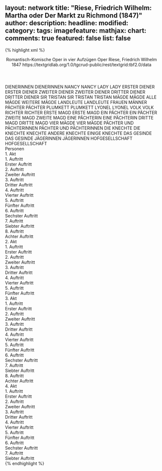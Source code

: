 layout: network
title: "Riese, Friedrich Wilhelm: Martha oder Der Markt zu Richmond (1847)"
author:
description:
headline:
modified:
category:
tags:
imagefeature:
mathjax:
chart:
comments: true
featured: false
list: false
---
{% highlight xml %}
<?xml-model href="https://raw.githubusercontent.com/DLiNa/project/master/rules/lina.rnc"?><?xml-model href="https://raw.githubusercontent.com/DLiNa/project/master/rules/lina.sch"?>
<play xmlns="http://lina.digital">
  <header>
    <title>Martha oder Der Markt zu Richmond</title>
    <subtitle>Romantisch-Komische Oper in vier Aufzügen</subtitle>
    <genretitle>Oper</genretitle>
    <author>Riese, Friedrich Wilhelm</author>
    <date type="print"/>
    <date type="premiere" when="1847">1847</date>
    <date type="written"/>
    <source>https://textgridlab.org/1.0/tgcrud-public/rest/textgrid:tbf2.0/data</source>
  </header>
  <personae>
    <character>
      <name>DIENERINNEN</name>
      <alias xml:id="dienerinnen">
        <name>DIENERINNEN</name>
      </alias>
    </character>
    <character>
      <name>NANCY</name>
      <alias xml:id="nancy">
        <name>NANCY</name>
      </alias>
    </character>
    <character>
      <name>LADY</name>
      <alias xml:id="lady">
        <name>LADY</name>
      </alias>
    </character>
    <character>
      <name>ERSTER DIENER</name>
      <alias xml:id="erster_diener">
        <name>ERSTER DIENER</name>
      </alias>
    </character>
    <character>
      <name>ZWEITER DIENER</name>
      <alias xml:id="zweiter_diener">
        <name>ZWEITER DIENER</name>
      </alias>
    </character>
    <character>
      <name>DRITTER DIENER</name>
      <alias xml:id="dritter_diener">
        <name>DRITTER DIENER</name>
      </alias>
    </character>
    <character>
      <name>SIR TRISTAN</name>
      <alias xml:id="sir_tristan">
        <name>SIR TRISTAN</name>
      </alias>
      <alias xml:id="tristan">
        <name>TRISTAN</name>
      </alias>
    </character>
    <character>
      <name>MÄGDE</name>
      <alias xml:id="mägde">
        <name>MÄGDE</name>
      </alias>
      <alias xml:id="alle_mägde">
        <name>ALLE MÄGDE</name>
      </alias>
      <alias xml:id="weitere_mägde">
        <name>WEITERE MÄGDE</name>
      </alias>
    </character>
    <character>
      <name>LANDLEUTE</name>
      <alias xml:id="landleute">
        <name>LANDLEUTE</name>
      </alias>
      <alias xml:id="frauen">
        <name>FRAUEN</name>
      </alias>
      <alias xml:id="männer">
        <name>MÄNNER</name>
      </alias>
    </character>
    <character>
      <name>PÄCHTER</name>
      <alias xml:id="pächter">
        <name>PÄCHTER</name>
      </alias>
    </character>
    <character>
      <name>PLUMKETT</name>
      <alias xml:id="plumkett">
        <name>PLUMKETT</name>
      </alias>
    </character>
    <character>
      <name>LYONEL</name>
      <alias xml:id="lyonel">
        <name>LYONEL</name>
      </alias>
    </character>
    <character>
      <name>VOLK</name>
      <alias xml:id="volk">
        <name>VOLK</name>
      </alias>
    </character>
    <character>
      <name>RICHTER</name>
      <alias xml:id="richter">
        <name>RICHTER</name>
      </alias>
    </character>
    <character>
      <name>ERSTE MAGD</name>
      <alias xml:id="erste_magd">
        <name>ERSTE MAGD</name>
      </alias>
    </character>
    <character>
      <name>EIN PÄCHTER</name>
      <alias xml:id="ein_pächter">
        <name>EIN PÄCHTER</name>
      </alias>
    </character>
    <character>
      <name>ZWEITE MAGD</name>
      <alias xml:id="zweite_magd">
        <name>ZWEITE MAGD</name>
      </alias>
    </character>
    <character>
      <name>EINE PÄCHTERIN</name>
      <alias xml:id="eine_pächterin">
        <name>EINE PÄCHTERIN</name>
      </alias>
    </character>
    <character>
      <name>DRITTE MAGD</name>
      <alias xml:id="dritte_magd">
        <name>DRITTE MAGD</name>
      </alias>
    </character>
    <character>
      <name>VIER MÄGDE</name>
      <alias xml:id="vier_mägde">
        <name>VIER MÄGDE</name>
      </alias>
    </character>
    <character>
      <name>PÄCHTER UND PÄCHTERINNEN</name>
      <alias xml:id="pächter_und_pächterinnen">
        <name>PÄCHTER UND PÄCHTERINNEN</name>
      </alias>
    </character>
    <character>
      <name>DIE KNECHTE</name>
      <alias xml:id="die_knechte">
        <name>DIE KNECHTE</name>
      </alias>
      <alias xml:id="knechte">
        <name>KNECHTE</name>
      </alias>
      <alias xml:id="andere_knechte">
        <name>ANDERE KNECHTE</name>
      </alias>
      <alias xml:id="einige_knechte">
        <name>EINIGE KNECHTE</name>
      </alias>
    </character>
    <character>
      <name>DAS GESINDE</name>
      <alias xml:id="das_gesinde">
        <name>DAS GESINDE</name>
      </alias>
    </character>
    <character>
      <name>JÄGERINNEN</name>
      <alias xml:id="jägerinnen">
        <name>JÄGERINNEN</name>
      </alias>
    </character>
    <character>
      <name>HOFGESELLSCHAFT</name>
      <alias xml:id="hofgesellschaft">
        <name>HOFGESELLSCHAFT</name>
      </alias>
    </character>
  </personae>
  <text>
    <div>
      <head>Personen</head>
    </div>
    <div>
      <head>1. Akt</head>
      <div>
        <head>1. Auftritt</head>
        <div>
          <head>Erster Auftritt</head>
          <sp who="#dienerinnen">
            <amount n="2" unit="speech_acts"/>
            <amount n="69" unit="words"/>
            <amount n="12" unit="lines"/>
            <amount n="367" unit="chars"/>
          </sp>
          <sp who="#nancy">
            <amount n="3" unit="speech_acts"/>
            <amount n="36" unit="words"/>
            <amount n="6" unit="lines"/>
            <amount n="186" unit="chars"/>
          </sp>
          <sp who="#lady">
            <amount n="5" unit="speech_acts"/>
            <amount n="49" unit="words"/>
            <amount n="14" unit="lines"/>
            <amount n="288" unit="chars"/>
          </sp>
        </div>
      </div>
      <div>
        <head>2. Auftritt</head>
        <div>
          <head>Zweiter Auftritt</head>
          <sp who="#nancy">
            <amount n="9" unit="speech_acts"/>
            <amount n="211" unit="words"/>
            <amount n="40" unit="lines"/>
            <amount n="1093" unit="chars"/>
          </sp>
          <sp who="#lady">
            <amount n="9" unit="speech_acts"/>
            <amount n="134" unit="words"/>
            <amount n="25" unit="lines"/>
            <amount n="704" unit="chars"/>
          </sp>
        </div>
      </div>
      <div>
        <head>3. Auftritt</head>
        <div>
          <head>Dritter Auftritt</head>
          <sp who="#erster_diener">
            <amount n="1" unit="speech_acts"/>
            <amount n="4" unit="words"/>
            <amount n="1" unit="lines"/>
            <amount n="27" unit="chars"/>
          </sp>
          <sp who="#zweiter_diener">
            <amount n="1" unit="speech_acts"/>
            <amount n="4" unit="words"/>
            <amount n="1" unit="lines"/>
            <amount n="24" unit="chars"/>
          </sp>
          <sp who="#dritter_diener">
            <amount n="1" unit="speech_acts"/>
            <amount n="5" unit="words"/>
            <amount n="1" unit="lines"/>
            <amount n="30" unit="chars"/>
          </sp>
          <sp who="#lady">
            <amount n="25" unit="speech_acts"/>
            <amount n="186" unit="words"/>
            <amount n="41" unit="lines"/>
            <amount n="979" unit="chars"/>
          </sp>
          <sp who="#sir_tristan">
            <amount n="1" unit="speech_acts"/>
            <amount n="17" unit="words"/>
            <amount n="3" unit="lines"/>
            <amount n="79" unit="chars"/>
          </sp>
          <sp who="#nancy">
            <amount n="15" unit="speech_acts"/>
            <amount n="127" unit="words"/>
            <amount n="24" unit="lines"/>
            <amount n="633" unit="chars"/>
          </sp>
          <sp who="#tristan">
            <amount n="30" unit="speech_acts"/>
            <amount n="171" unit="words"/>
            <amount n="43" unit="lines"/>
            <amount n="955" unit="chars"/>
          </sp>
          <sp who="#lady #nancy">
            <amount n="6" unit="speech_acts"/>
            <amount n="73" unit="words"/>
            <amount n="16" unit="lines"/>
            <amount n="428" unit="chars"/>
          </sp>
          <sp who="#mägde">
            <amount n="1" unit="speech_acts"/>
            <amount n="37" unit="words"/>
            <amount n="14" unit="lines"/>
            <amount n="190" unit="chars"/>
          </sp>
          <sp who="#mägde">
            <amount n="1" unit="speech_acts"/>
            <amount n="36" unit="words"/>
            <amount n="14" unit="lines"/>
            <amount n="190" unit="chars"/>
          </sp>
        </div>
      </div>
      <div>
        <head>4. Auftritt</head>
        <div>
          <head>Vierter Auftritt</head>
          <sp who="#landleute">
            <amount n="1" unit="speech_acts"/>
            <amount n="115" unit="words"/>
            <amount n="23" unit="lines"/>
            <amount n="625" unit="chars"/>
          </sp>
          <sp who="#landleute">
            <amount n="1" unit="speech_acts"/>
            <amount n="3" unit="words"/>
            <amount n="1" unit="lines"/>
            <amount n="17" unit="chars"/>
          </sp>
          <sp who="#landleute">
            <amount n="1" unit="speech_acts"/>
            <amount n="2" unit="words"/>
            <amount n="1" unit="lines"/>
            <amount n="16" unit="chars"/>
          </sp>
        </div>
      </div>
      <div>
        <head>5. Auftritt</head>
        <div>
          <head>Fünfter Auftritt</head>
          <sp who="#mägde">
            <amount n="3" unit="speech_acts"/>
            <amount n="82" unit="words"/>
            <amount n="23" unit="lines"/>
            <amount n="416" unit="chars"/>
          </sp>
          <sp who="#pächter">
            <amount n="2" unit="speech_acts"/>
            <amount n="21" unit="words"/>
            <amount n="4" unit="lines"/>
            <amount n="104" unit="chars"/>
          </sp>
          <sp who="#mägde #pächter">
            <amount n="1" unit="speech_acts"/>
            <amount n="6" unit="words"/>
            <amount n="2" unit="lines"/>
            <amount n="34" unit="chars"/>
          </sp>
          <sp who="#plumkett">
            <amount n="5" unit="speech_acts"/>
            <amount n="162" unit="words"/>
            <amount n="29" unit="lines"/>
            <amount n="860" unit="chars"/>
          </sp>
          <sp who="#lyonel">
            <amount n="5" unit="speech_acts"/>
            <amount n="75" unit="words"/>
            <amount n="15" unit="lines"/>
            <amount n="415" unit="chars"/>
          </sp>
          <sp who="#plumkett #lyonel">
            <amount n="1" unit="speech_acts"/>
            <amount n="33" unit="words"/>
            <amount n="6" unit="lines"/>
            <amount n="190" unit="chars"/>
          </sp>
        </div>
      </div>
      <div>
        <head>6. Auftritt</head>
        <div>
          <head>Sechster Auftritt</head>
          <sp who="#volk">
            <amount n="3" unit="speech_acts"/>
            <amount n="31" unit="words"/>
            <amount n="5" unit="lines"/>
            <amount n="166" unit="chars"/>
          </sp>
          <sp who="#richter">
            <amount n="10" unit="speech_acts"/>
            <amount n="143" unit="words"/>
            <amount n="27" unit="lines"/>
            <amount n="762" unit="chars"/>
          </sp>
          <sp who="#volk #pächter_und_pächterinnen #pächter #eine_pächterin #mägde">
            <amount n="1" unit="speech_acts"/>
            <amount n="2" unit="words"/>
            <amount n="1" unit="lines"/>
            <amount n="12" unit="chars"/>
          </sp>
          <sp who="#erste_magd">
            <amount n="1" unit="speech_acts"/>
            <amount n="27" unit="words"/>
            <amount n="8" unit="lines"/>
            <amount n="116" unit="chars"/>
          </sp>
          <sp who="#ein_pächter">
            <amount n="1" unit="speech_acts"/>
            <amount n="5" unit="words"/>
            <amount n="1" unit="lines"/>
            <amount n="31" unit="chars"/>
          </sp>
          <sp who="#zweite_magd">
            <amount n="1" unit="speech_acts"/>
            <amount n="21" unit="words"/>
            <amount n="8" unit="lines"/>
            <amount n="122" unit="chars"/>
          </sp>
          <sp who="#eine_pächterin">
            <amount n="1" unit="speech_acts"/>
            <amount n="4" unit="words"/>
            <amount n="1" unit="lines"/>
            <amount n="32" unit="chars"/>
          </sp>
          <sp who="#dritte_magd">
            <amount n="1" unit="speech_acts"/>
            <amount n="25" unit="words"/>
            <amount n="8" unit="lines"/>
            <amount n="131" unit="chars"/>
          </sp>
          <sp who="#vier_mägde">
            <amount n="1" unit="speech_acts"/>
            <amount n="22" unit="words"/>
            <amount n="4" unit="lines"/>
            <amount n="121" unit="chars"/>
          </sp>
          <sp who="#weitere_mägde">
            <amount n="1" unit="speech_acts"/>
            <amount n="42" unit="words"/>
            <amount n="6" unit="lines"/>
            <amount n="200" unit="chars"/>
          </sp>
          <sp who="#alle_mägde">
            <amount n="1" unit="speech_acts"/>
            <amount n="73" unit="words"/>
            <amount n="24" unit="lines"/>
            <amount n="368" unit="chars"/>
          </sp>
          <sp who="#pächter_und_pächterinnen #pächter #eine_pächterin">
            <amount n="1" unit="speech_acts"/>
            <amount n="25" unit="words"/>
            <amount n="8" unit="lines"/>
            <amount n="111" unit="chars"/>
          </sp>
          <sp who="#pächter">
            <amount n="4" unit="speech_acts"/>
            <amount n="44" unit="words"/>
            <amount n="11" unit="lines"/>
            <amount n="200" unit="chars"/>
          </sp>
          <sp who="#mägde">
            <amount n="3" unit="speech_acts"/>
            <amount n="44" unit="words"/>
            <amount n="11" unit="lines"/>
            <amount n="203" unit="chars"/>
          </sp>
        </div>
      </div>
      <div>
        <head>7. Auftritt</head>
        <div>
          <head>Siebter Auftritt</head>
          <sp who="#lady">
            <amount n="7" unit="speech_acts"/>
            <amount n="46" unit="words"/>
            <amount n="9" unit="lines"/>
            <amount n="250" unit="chars"/>
          </sp>
          <sp who="#nancy">
            <amount n="6" unit="speech_acts"/>
            <amount n="38" unit="words"/>
            <amount n="7" unit="lines"/>
            <amount n="202" unit="chars"/>
          </sp>
          <sp who="#tristan">
            <amount n="7" unit="speech_acts"/>
            <amount n="62" unit="words"/>
            <amount n="18" unit="lines"/>
            <amount n="368" unit="chars"/>
          </sp>
          <sp who="#lady #nancy">
            <amount n="10" unit="speech_acts"/>
            <amount n="114" unit="words"/>
            <amount n="24" unit="lines"/>
            <amount n="592" unit="chars"/>
          </sp>
          <sp who="#plumkett">
            <amount n="13" unit="speech_acts"/>
            <amount n="160" unit="words"/>
            <amount n="32" unit="lines"/>
            <amount n="783" unit="chars"/>
          </sp>
          <sp who="#lyonel">
            <amount n="9" unit="speech_acts"/>
            <amount n="42" unit="words"/>
            <amount n="11" unit="lines"/>
            <amount n="201" unit="chars"/>
          </sp>
          <sp who="#lady #lyonel">
            <amount n="1" unit="speech_acts"/>
            <amount n="14" unit="words"/>
            <amount n="2" unit="lines"/>
            <amount n="74" unit="chars"/>
          </sp>
          <sp who="#mägde">
            <amount n="1" unit="speech_acts"/>
            <amount n="27" unit="words"/>
            <amount n="8" unit="lines"/>
            <amount n="116" unit="chars"/>
          </sp>
          <sp who="#lyonel #plumkett">
            <amount n="5" unit="speech_acts"/>
            <amount n="99" unit="words"/>
            <amount n="19" unit="lines"/>
            <amount n="486" unit="chars"/>
          </sp>
          <sp who="#lady #nancy #lyonel #plumkett">
            <amount n="1" unit="speech_acts"/>
            <amount n="9" unit="words"/>
            <amount n="1" unit="lines"/>
            <amount n="39" unit="chars"/>
          </sp>
        </div>
      </div>
      <div>
        <head>8. Auftritt</head>
        <div>
          <head>Achter Auftritt</head>
          <sp who="#tristan">
            <amount n="4" unit="speech_acts"/>
            <amount n="28" unit="words"/>
            <amount n="7" unit="lines"/>
            <amount n="148" unit="chars"/>
          </sp>
          <sp who="#plumkett">
            <amount n="3" unit="speech_acts"/>
            <amount n="12" unit="words"/>
            <amount n="3" unit="lines"/>
            <amount n="59" unit="chars"/>
          </sp>
          <sp who="#lady #nancy">
            <amount n="2" unit="speech_acts"/>
            <amount n="5" unit="words"/>
            <amount n="2" unit="lines"/>
            <amount n="24" unit="chars"/>
          </sp>
          <sp who="#lyonel">
            <amount n="1" unit="speech_acts"/>
            <amount n="5" unit="words"/>
            <amount n="1" unit="lines"/>
            <amount n="21" unit="chars"/>
          </sp>
          <sp who="#lady">
            <amount n="1" unit="speech_acts"/>
            <amount n="12" unit="words"/>
            <amount n="2" unit="lines"/>
            <amount n="59" unit="chars"/>
          </sp>
          <sp who="#nancy">
            <amount n="1" unit="speech_acts"/>
            <amount n="13" unit="words"/>
            <amount n="2" unit="lines"/>
            <amount n="69" unit="chars"/>
          </sp>
          <sp who="#lyonel #plumkett">
            <amount n="3" unit="speech_acts"/>
            <amount n="62" unit="words"/>
            <amount n="17" unit="lines"/>
            <amount n="355" unit="chars"/>
          </sp>
          <sp who="#richter">
            <amount n="1" unit="speech_acts"/>
            <amount n="10" unit="words"/>
            <amount n="2" unit="lines"/>
            <amount n="63" unit="chars"/>
          </sp>
          <sp who="#volk">
            <amount n="3" unit="speech_acts"/>
            <amount n="40" unit="words"/>
            <amount n="9" unit="lines"/>
            <amount n="230" unit="chars"/>
          </sp>
          <sp who="#lyonel #plumkett #tristan #lady #nancy">
            <amount n="1" unit="speech_acts"/>
            <amount n="6" unit="words"/>
            <amount n="1" unit="lines"/>
            <amount n="35" unit="chars"/>
          </sp>
          <sp who="#pächter">
            <amount n="1" unit="speech_acts"/>
            <amount n="12" unit="words"/>
            <amount n="2" unit="lines"/>
            <amount n="61" unit="chars"/>
          </sp>
          <sp who="#tristan #plumkett #lady #nancy #lyonel #richter #pächter">
            <amount n="1" unit="speech_acts"/>
            <amount n="23" unit="words"/>
            <amount n="6" unit="lines"/>
            <amount n="121" unit="chars"/>
          </sp>
        </div>
      </div>
    </div>
    <div>
      <head>2. Akt</head>
      <div>
        <head>1. Auftritt</head>
        <div>
          <head>Erster Auftritt</head>
          <sp who="#plumkett #lyonel">
            <amount n="3" unit="speech_acts"/>
            <amount n="22" unit="words"/>
            <amount n="5" unit="lines"/>
            <amount n="111" unit="chars"/>
          </sp>
          <sp who="#lady #nancy">
            <amount n="20" unit="speech_acts"/>
            <amount n="143" unit="words"/>
            <amount n="33" unit="lines"/>
            <amount n="692" unit="chars"/>
          </sp>
          <sp who="#lyonel #plumkett">
            <amount n="12" unit="speech_acts"/>
            <amount n="93" unit="words"/>
            <amount n="22" unit="lines"/>
            <amount n="491" unit="chars"/>
          </sp>
          <sp who="#plumkett">
            <amount n="17" unit="speech_acts"/>
            <amount n="136" unit="words"/>
            <amount n="30" unit="lines"/>
            <amount n="734" unit="chars"/>
          </sp>
          <sp who="#lyonel">
            <amount n="8" unit="speech_acts"/>
            <amount n="68" unit="words"/>
            <amount n="14" unit="lines"/>
            <amount n="345" unit="chars"/>
          </sp>
          <sp who="#nancy">
            <amount n="8" unit="speech_acts"/>
            <amount n="41" unit="words"/>
            <amount n="11" unit="lines"/>
            <amount n="231" unit="chars"/>
          </sp>
          <sp who="#lady">
            <amount n="6" unit="speech_acts"/>
            <amount n="28" unit="words"/>
            <amount n="9" unit="lines"/>
            <amount n="166" unit="chars"/>
          </sp>
          <sp who="#nancy #lady">
            <amount n="1" unit="speech_acts"/>
            <amount n="4" unit="words"/>
            <amount n="1" unit="lines"/>
            <amount n="22" unit="chars"/>
          </sp>
          <sp who="#lyonel #plumkett">
            <amount n="1" unit="speech_acts"/>
            <amount n="4" unit="words"/>
            <amount n="1" unit="lines"/>
            <amount n="19" unit="chars"/>
          </sp>
          <sp who="#nancy #lady #lyonel #plumkett">
            <amount n="1" unit="speech_acts"/>
            <amount n="1" unit="words"/>
            <amount n="1" unit="lines"/>
            <amount n="9" unit="chars"/>
          </sp>
        </div>
      </div>
      <div>
        <head>2. Auftritt</head>
        <div>
          <head>Zweiter Auftritt</head>
          <sp who="#lady">
            <amount n="21" unit="speech_acts"/>
            <amount n="259" unit="words"/>
            <amount n="49" unit="lines"/>
            <amount n="1301" unit="chars"/>
          </sp>
          <sp who="#lyonel">
            <amount n="21" unit="speech_acts"/>
            <amount n="266" unit="words"/>
            <amount n="52" unit="lines"/>
            <amount n="1352" unit="chars"/>
          </sp>
          <sp who="#lady #lyonel">
            <amount n="1" unit="speech_acts"/>
            <amount n="10" unit="words"/>
            <amount n="1" unit="lines"/>
            <amount n="46" unit="chars"/>
          </sp>
        </div>
      </div>
      <div>
        <head>3. Auftritt</head>
        <div>
          <head>Dritter Auftritt</head>
          <sp who="#plumkett">
            <amount n="4" unit="speech_acts"/>
            <amount n="96" unit="words"/>
            <amount n="16" unit="lines"/>
            <amount n="487" unit="chars"/>
          </sp>
          <sp who="#nancy">
            <amount n="3" unit="speech_acts"/>
            <amount n="36" unit="words"/>
            <amount n="7" unit="lines"/>
            <amount n="196" unit="chars"/>
          </sp>
          <sp who="#lyonel #plumkett #nancy #lady">
            <amount n="1" unit="speech_acts"/>
            <amount n="1" unit="words"/>
            <amount n="1" unit="lines"/>
            <amount n="12" unit="chars"/>
          </sp>
          <sp who="#lyonel">
            <amount n="1" unit="speech_acts"/>
            <amount n="21" unit="words"/>
            <amount n="4" unit="lines"/>
            <amount n="116" unit="chars"/>
          </sp>
          <sp who="#lady">
            <amount n="1" unit="speech_acts"/>
            <amount n="21" unit="words"/>
            <amount n="4" unit="lines"/>
            <amount n="118" unit="chars"/>
          </sp>
        </div>
      </div>
      <div>
        <head>4. Auftritt</head>
        <div>
          <head>Vierter Auftritt</head>
          <sp who="#lady">
            <amount n="14" unit="speech_acts"/>
            <amount n="57" unit="words"/>
            <amount n="15" unit="lines"/>
            <amount n="262" unit="chars"/>
          </sp>
          <sp who="#nancy">
            <amount n="11" unit="speech_acts"/>
            <amount n="55" unit="words"/>
            <amount n="12" unit="lines"/>
            <amount n="266" unit="chars"/>
          </sp>
          <sp who="#tristan">
            <amount n="4" unit="speech_acts"/>
            <amount n="27" unit="words"/>
            <amount n="7" unit="lines"/>
            <amount n="136" unit="chars"/>
          </sp>
          <sp who="#lady #nancy">
            <amount n="1" unit="speech_acts"/>
            <amount n="3" unit="words"/>
            <amount n="1" unit="lines"/>
            <amount n="13" unit="chars"/>
          </sp>
          <sp who="#lady #nancy #tristan">
            <amount n="1" unit="speech_acts"/>
            <amount n="30" unit="words"/>
            <amount n="6" unit="lines"/>
            <amount n="164" unit="chars"/>
          </sp>
        </div>
      </div>
      <div>
        <head>5. Auftritt</head>
        <div>
          <head>Fünfter Auftritt</head>
          <sp who="#plumkett">
            <amount n="8" unit="speech_acts"/>
            <amount n="120" unit="words"/>
            <amount n="21" unit="lines"/>
            <amount n="615" unit="chars"/>
          </sp>
          <sp who="#lyonel">
            <amount n="3" unit="speech_acts"/>
            <amount n="19" unit="words"/>
            <amount n="4" unit="lines"/>
            <amount n="102" unit="chars"/>
          </sp>
          <sp who="#einige_knechte">
            <amount n="1" unit="speech_acts"/>
            <amount n="5" unit="words"/>
            <amount n="1" unit="lines"/>
            <amount n="25" unit="chars"/>
          </sp>
          <sp who="#die_knechte">
            <amount n="1" unit="speech_acts"/>
            <amount n="6" unit="words"/>
            <amount n="1" unit="lines"/>
            <amount n="35" unit="chars"/>
          </sp>
          <sp who="#andere_knechte">
            <amount n="1" unit="speech_acts"/>
            <amount n="5" unit="words"/>
            <amount n="1" unit="lines"/>
            <amount n="25" unit="chars"/>
          </sp>
          <sp who="#knechte">
            <amount n="1" unit="speech_acts"/>
            <amount n="7" unit="words"/>
            <amount n="1" unit="lines"/>
            <amount n="34" unit="chars"/>
          </sp>
          <sp who="#das_gesinde">
            <amount n="1" unit="speech_acts"/>
            <amount n="20" unit="words"/>
            <amount n="4" unit="lines"/>
            <amount n="119" unit="chars"/>
          </sp>
        </div>
      </div>
    </div>
    <div>
      <head>3. Akt</head>
      <div>
        <head>1. Auftritt</head>
        <div>
          <head>Erster Auftritt</head>
          <sp who="#plumkett">
            <amount n="4" unit="speech_acts"/>
            <amount n="158" unit="words"/>
            <amount n="31" unit="lines"/>
            <amount n="751" unit="chars"/>
          </sp>
          <sp who="#landleute">
            <amount n="4" unit="speech_acts"/>
            <amount n="17" unit="words"/>
            <amount n="4" unit="lines"/>
            <amount n="104" unit="chars"/>
          </sp>
        </div>
      </div>
      <div>
        <head>2. Auftritt</head>
        <div>
          <head>Zweiter Auftritt</head>
          <sp who="#jägerinnen">
            <amount n="3" unit="speech_acts"/>
            <amount n="111" unit="words"/>
            <amount n="26" unit="lines"/>
            <amount n="609" unit="chars"/>
          </sp>
          <sp who="#nancy">
            <amount n="2" unit="speech_acts"/>
            <amount n="99" unit="words"/>
            <amount n="29" unit="lines"/>
            <amount n="541" unit="chars"/>
          </sp>
        </div>
      </div>
      <div>
        <head>3. Auftritt</head>
        <div>
          <head>Dritter Auftritt</head>
          <sp who="#plumkett">
            <amount n="6" unit="speech_acts"/>
            <amount n="76" unit="words"/>
            <amount n="16" unit="lines"/>
            <amount n="419" unit="chars"/>
          </sp>
          <sp who="#nancy">
            <amount n="5" unit="speech_acts"/>
            <amount n="59" unit="words"/>
            <amount n="14" unit="lines"/>
            <amount n="293" unit="chars"/>
          </sp>
          <sp who="#nancy #jägerinnen">
            <amount n="1" unit="speech_acts"/>
            <amount n="27" unit="words"/>
            <amount n="8" unit="lines"/>
            <amount n="121" unit="chars"/>
          </sp>
        </div>
      </div>
      <div>
        <head>4. Auftritt</head>
        <div>
          <head>Vierter Auftritt</head>
          <sp who="#lyonel">
            <amount n="1" unit="speech_acts"/>
            <amount n="184" unit="words"/>
            <amount n="36" unit="lines"/>
            <amount n="866" unit="chars"/>
          </sp>
        </div>
      </div>
      <div>
        <head>5. Auftritt</head>
        <div>
          <head>Fünfter Auftritt</head>
          <sp who="#tristan">
            <amount n="5" unit="speech_acts"/>
            <amount n="23" unit="words"/>
            <amount n="7" unit="lines"/>
            <amount n="125" unit="chars"/>
          </sp>
          <sp who="#lady">
            <amount n="4" unit="speech_acts"/>
            <amount n="34" unit="words"/>
            <amount n="6" unit="lines"/>
            <amount n="161" unit="chars"/>
          </sp>
        </div>
      </div>
      <div>
        <head>6. Auftritt</head>
        <div>
          <head>Sechster Auftritt</head>
          <sp who="#lady">
            <amount n="10" unit="speech_acts"/>
            <amount n="88" unit="words"/>
            <amount n="19" unit="lines"/>
            <amount n="468" unit="chars"/>
          </sp>
          <sp who="#lyonel">
            <amount n="9" unit="speech_acts"/>
            <amount n="135" unit="words"/>
            <amount n="25" unit="lines"/>
            <amount n="695" unit="chars"/>
          </sp>
        </div>
      </div>
      <div>
        <head>7. Auftritt</head>
        <div>
          <head>Siebter Auftritt</head>
          <sp who="#tristan">
            <amount n="3" unit="speech_acts"/>
            <amount n="26" unit="words"/>
            <amount n="6" unit="lines"/>
            <amount n="148" unit="chars"/>
          </sp>
          <sp who="#lady">
            <amount n="2" unit="speech_acts"/>
            <amount n="23" unit="words"/>
            <amount n="5" unit="lines"/>
            <amount n="139" unit="chars"/>
          </sp>
          <sp who="#lyonel">
            <amount n="2" unit="speech_acts"/>
            <amount n="31" unit="words"/>
            <amount n="7" unit="lines"/>
            <amount n="186" unit="chars"/>
          </sp>
          <sp who="#hofgesellschaft">
            <amount n="1" unit="speech_acts"/>
            <amount n="22" unit="words"/>
            <amount n="4" unit="lines"/>
            <amount n="114" unit="chars"/>
          </sp>
        </div>
      </div>
      <div>
        <head>8. Auftritt</head>
        <div>
          <head>Achter Auftritt</head>
          <sp who="#plumkett">
            <amount n="4" unit="speech_acts"/>
            <amount n="14" unit="words"/>
            <amount n="4" unit="lines"/>
            <amount n="74" unit="chars"/>
          </sp>
          <sp who="#lyonel">
            <amount n="10" unit="speech_acts"/>
            <amount n="284" unit="words"/>
            <amount n="66" unit="lines"/>
            <amount n="1487" unit="chars"/>
          </sp>
          <sp who="#nancy">
            <amount n="4" unit="speech_acts"/>
            <amount n="14" unit="words"/>
            <amount n="4" unit="lines"/>
            <amount n="64" unit="chars"/>
          </sp>
          <sp who="#tristan">
            <amount n="3" unit="speech_acts"/>
            <amount n="29" unit="words"/>
            <amount n="6" unit="lines"/>
            <amount n="156" unit="chars"/>
          </sp>
          <sp who="#lady #nancy">
            <amount n="2" unit="speech_acts"/>
            <amount n="5" unit="words"/>
            <amount n="2" unit="lines"/>
            <amount n="24" unit="chars"/>
          </sp>
          <sp who="#lady">
            <amount n="3" unit="speech_acts"/>
            <amount n="36" unit="words"/>
            <amount n="7" unit="lines"/>
            <amount n="210" unit="chars"/>
          </sp>
          <sp who="#plumkett #tristan #lady #nancy #hofgesellschaft">
            <amount n="3" unit="speech_acts"/>
            <amount n="10" unit="words"/>
            <amount n="3" unit="lines"/>
            <amount n="41" unit="chars"/>
          </sp>
          <sp who="#tristan #hofgesellschaft">
            <amount n="1" unit="speech_acts"/>
            <amount n="1" unit="words"/>
            <amount n="1" unit="lines"/>
            <amount n="9" unit="chars"/>
          </sp>
          <sp who="#hofgesellschaft">
            <amount n="1" unit="speech_acts"/>
            <amount n="36" unit="words"/>
            <amount n="7" unit="lines"/>
            <amount n="181" unit="chars"/>
          </sp>
        </div>
      </div>
    </div>
    <div>
      <head>4. Akt</head>
      <div>
        <head>1. Auftritt</head>
        <div>
          <head>Erster Auftritt</head>
          <sp who="#lady">
            <amount n="1" unit="speech_acts"/>
            <amount n="31" unit="words"/>
            <amount n="4" unit="lines"/>
            <amount n="197" unit="chars"/>
          </sp>
        </div>
      </div>
      <div>
        <head>2. Auftritt</head>
        <div>
          <head>Zweiter Auftritt</head>
          <sp who="#lady">
            <amount n="1" unit="speech_acts"/>
            <amount n="116" unit="words"/>
            <amount n="23" unit="lines"/>
            <amount n="581" unit="chars"/>
          </sp>
        </div>
      </div>
      <div>
        <head>3. Auftritt</head>
        <div>
          <head>Dritter Auftritt</head>
          <sp who="#nancy">
            <amount n="2" unit="speech_acts"/>
            <amount n="24" unit="words"/>
            <amount n="4" unit="lines"/>
            <amount n="112" unit="chars"/>
          </sp>
          <sp who="#plumkett">
            <amount n="2" unit="speech_acts"/>
            <amount n="30" unit="words"/>
            <amount n="6" unit="lines"/>
            <amount n="150" unit="chars"/>
          </sp>
          <sp who="#lady">
            <amount n="3" unit="speech_acts"/>
            <amount n="28" unit="words"/>
            <amount n="7" unit="lines"/>
            <amount n="161" unit="chars"/>
          </sp>
        </div>
      </div>
      <div>
        <head>4. Auftritt</head>
        <div>
          <head>Vierter Auftritt</head>
          <sp who="#lady">
            <amount n="11" unit="speech_acts"/>
            <amount n="181" unit="words"/>
            <amount n="36" unit="lines"/>
            <amount n="989" unit="chars"/>
          </sp>
          <sp who="#lyonel">
            <amount n="11" unit="speech_acts"/>
            <amount n="181" unit="words"/>
            <amount n="38" unit="lines"/>
            <amount n="992" unit="chars"/>
          </sp>
        </div>
      </div>
      <div>
        <head>5. Auftritt</head>
        <div>
          <head>Fünfter Auftritt</head>
          <sp who="#nancy">
            <amount n="1" unit="speech_acts"/>
            <amount n="3" unit="words"/>
            <amount n="1" unit="lines"/>
            <amount n="16" unit="chars"/>
          </sp>
          <sp who="#plumkett">
            <amount n="1" unit="speech_acts"/>
            <amount n="23" unit="words"/>
            <amount n="3" unit="lines"/>
            <amount n="112" unit="chars"/>
          </sp>
          <sp who="#lady">
            <amount n="1" unit="speech_acts"/>
            <amount n="22" unit="words"/>
            <amount n="4" unit="lines"/>
            <amount n="114" unit="chars"/>
          </sp>
        </div>
      </div>
      <div>
        <head>6. Auftritt</head>
        <div>
          <head>Sechster Auftritt</head>
          <sp who="#plumkett">
            <amount n="19" unit="speech_acts"/>
            <amount n="188" unit="words"/>
            <amount n="38" unit="lines"/>
            <amount n="939" unit="chars"/>
          </sp>
          <sp who="#nancy">
            <amount n="19" unit="speech_acts"/>
            <amount n="208" unit="words"/>
            <amount n="42" unit="lines"/>
            <amount n="1046" unit="chars"/>
          </sp>
        </div>
      </div>
      <div>
        <head>7. Auftritt</head>
        <div>
          <head>Siebter Auftritt</head>
          <sp who="#landleute">
            <amount n="4" unit="speech_acts"/>
            <amount n="117" unit="words"/>
            <amount n="21" unit="lines"/>
            <amount n="588" unit="chars"/>
          </sp>
          <sp who="#lady">
            <amount n="4" unit="speech_acts"/>
            <amount n="55" unit="words"/>
            <amount n="10" unit="lines"/>
            <amount n="292" unit="chars"/>
          </sp>
          <sp who="#frauen">
            <amount n="1" unit="speech_acts"/>
            <amount n="3" unit="words"/>
            <amount n="1" unit="lines"/>
            <amount n="13" unit="chars"/>
          </sp>
          <sp who="#männer">
            <amount n="1" unit="speech_acts"/>
            <amount n="4" unit="words"/>
            <amount n="1" unit="lines"/>
            <amount n="18" unit="chars"/>
          </sp>
          <sp who="#nancy">
            <amount n="5" unit="speech_acts"/>
            <amount n="56" unit="words"/>
            <amount n="10" unit="lines"/>
            <amount n="312" unit="chars"/>
          </sp>
          <sp who="#mägde">
            <amount n="1" unit="speech_acts"/>
            <amount n="27" unit="words"/>
            <amount n="8" unit="lines"/>
            <amount n="116" unit="chars"/>
          </sp>
          <sp who="#pächter">
            <amount n="1" unit="speech_acts"/>
            <amount n="25" unit="words"/>
            <amount n="8" unit="lines"/>
            <amount n="110" unit="chars"/>
          </sp>
          <sp who="#plumkett">
            <amount n="6" unit="speech_acts"/>
            <amount n="69" unit="words"/>
            <amount n="10" unit="lines"/>
            <amount n="309" unit="chars"/>
          </sp>
          <sp who="#lyonel">
            <amount n="4" unit="speech_acts"/>
            <amount n="21" unit="words"/>
            <amount n="5" unit="lines"/>
            <amount n="107" unit="chars"/>
          </sp>
          <sp who="#lyonel #lady">
            <amount n="1" unit="speech_acts"/>
            <amount n="18" unit="words"/>
            <amount n="2" unit="lines"/>
            <amount n="84" unit="chars"/>
          </sp>
          <sp who="#landleute #lady #frauen #männer #nancy #mägde #pächter #plumkett #lyonel">
            <amount n="1" unit="speech_acts"/>
            <amount n="9" unit="words"/>
            <amount n="1" unit="lines"/>
            <amount n="42" unit="chars"/>
          </sp>
        </div>
      </div>
    </div>
  </text>
</play>
{% endhighlight %}